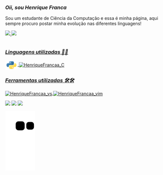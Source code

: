 <head><i><h3>
  Oii, sou Henrique Franca
</h3></i></head>
<p>

Sou um estudante de Ciência da Computação e essa é minha página, aqui sempre procuro postar minha evolução nas diferentes linguagens!

<div>
  <a href="https://github.com/HenriqueFrancaa">
  <img height="150em" src="https://github-readme-stats.vercel.app/api?username=HenriqueFrancaa&show_icons=true&theme=transparent&include_all_commits=true&count_private=true"/>
 
   <img height="150em" src="https://github-readme-stats.vercel.app/api/top-langs/?username=HenriqueFrancaa&layout=compact&langs_count=16&theme=transparent"/>
  
  <div style="display: inline_block"><br>
<head><i><h3>
  Linguagens utilizadas 🧠🧠
</h3></i></head>
<p>
    
<img align="center" alt="HenriqueFrancaa_Python" height="30" width="40" src="https://raw.githubusercontent.com/devicons/devicon/master/icons/python/python-original.svg">
<img align="center" alt="HenriqueFrancaa_C" height="30" width="40" src="https://cdn.jsdelivr.net/gh/devicons/devicon/icons/c/c-original.svg">

<head><i><h3>
  Ferramentas utilizadas 🛠️🛠
</h3></i></head>
<p>

<img align="center" alt="HenriqueFrancaa_vs" height="30" width="40" src="https://cdn.jsdelivr.net/gh/devicons/devicon/icons/vscode/vscode-original.svg">
 <img align="center" alt="HenriqueFrancaa_vim" height="30" width="40" src="https://cdn.jsdelivr.net/gh/devicons/devicon/icons/vim/vim-original.svg">

</div>
<div>
  <a href="https://instagram.com/henriq.francaa" target="_blank"><img src="https://img.shields.io/badge/-Instagram-%23E4405F?style=for-the-badge&logo=instagram&logoColor=white" target="_blank"></a> 
  <a href = "mailto:henrique23.franca@gmail.com"><img src="https://img.shields.io/badge/-Gmail-%23333?style=for-the-badge&logo=gmail&logoColor=white" target="_blank"></a>
  <a href="https://www.linkedin.com/in/henrique-franca-16390125b" target="_blank"><img src="https://img.shields.io/badge/-LinkedIn-%230077B5?style=for-the-badge&logo=linkedin&logoColor=white" target="_blank"></a> 
 
  ![Snake animation](https://github.com/rafaballerini/rafaballerini/blob/output/github-contribution-grid-snake.svg)
 
</div>
